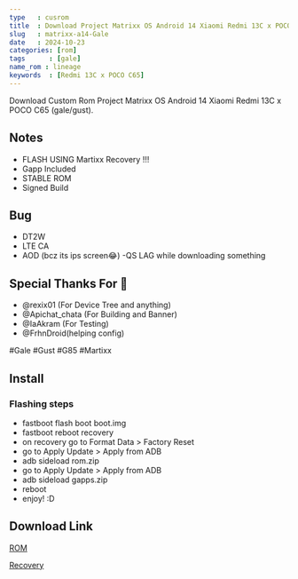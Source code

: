 ```yaml
---
type   : cusrom
title  : Download Project Matrixx OS Android 14 Xiaomi Redmi 13C x POCO C65
slug   : matrixx-a14-Gale
date   : 2024-10-23
categories: [rom]
tags      : [gale]
name_rom : lineage
keywords  : [Redmi 13C x POCO C65]
---
```


Download Custom Rom Project Matrixx OS Android 14 Xiaomi Redmi 13C x POCO C65 (gale/gust).


## Notes 
- FLASH USING Martixx Recovery !!! 
- Gapp Included
- STABLE ROM 
- Signed Build

## Bug
- DT2W
- LTE CA
- AOD (bcz its ips screen😂)
-QS LAG while downloading something 

## Special Thanks For 🙏
- @rexix01 (For Device Tree and anything)
- @Apichat_chata (For Building and Banner)
- @IaAkram (For Testing)
- @FrhnDroid(helping config)

#Gale #Gust #G85 #Martixx


## Install
### Flashing steps
- fastboot flash boot boot.img
- fastboot reboot recovery
- on recovery go to Format Data > Factory Reset
- go to Apply Update > Apply from ADB 
- adb sideload rom.zip
- go to Apply Update > Apply from ADB 
- adb sideload gapps.zip
- reboot
- enjoy! :D

## Download Link
[ROM](https://t.me/galegustcustomromuser/15)

[Recovery](https://t.me/galegustcustomromuser/14)

